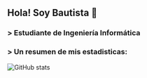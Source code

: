 ## Hola! Soy Bautista 👋

### > Estudiante de Ingeniería Informática 

### > Un resumen de mis estadisticas:

![GitHub stats](https://github-readme-stats.vercel.app/api?username=BautiSobenko&show_icons=true&theme=tokyonight)


